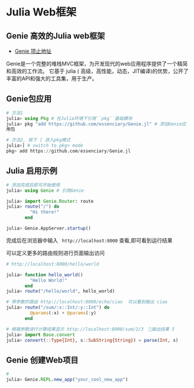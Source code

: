 # Julia Web框架

## Genie 高效的Julia web框架

- [Genie 项止地址](https://github.com/essenciary/Genie.jl)

Genie是一个完整的堆栈MVC框架，为开发现代的web应用程序提供了一个精简和高效的工作流。 它基于 julia ( 高级，高性能，动态，JIT编译)的优势，公开了丰富的API和强大的工具集，用于生产。

## Genie包应用

```julia
# 方法1
julia> using Pkg # 在Julia环境下引用``pkg``基础模块
julia> pkg "add https://github.com/essenciary/Genie.jl" # 添加Genie应
用包

# 方法2, 按下 ] 进入pkg模式
julia>] # switch to pkg> mode
pkg> add https://github.com/essenciary/Genie.jl
```

## Julia 启用示例

```julia
# 添加完成后即可开始使用
julia> using Genie # 引用Genie

julia> import Genie.Router: route
julia> route("/") do
         "Hi there!"
       end

julia> Genie.AppServer.startup()

```
完成后在浏览器中输入 `` http://localhost:8000`` 查看,即可看到运行结果 

可以定义更多的路由规则进行页面输出访问

```julia
# http://localhost:8000/hello/world 

julia> function hello_world()
         "Hello World!"
       end
julia> route("/hello/world", hello_world)

# 带参数的路由 http://localhost:8000/echo/ciao  可以看到输出 ciao
julia> route("/sum/:x::Int/:y::Int") do
         @params(:x) + @params(:y)
       end

# 根据参数进行计算结果显示 http://localhost:8000/sum/2/3  输出结果 5
julia> import Base.convert
julia> convert(::Type{Int}, s::SubString{String}) = parse(Int, s)
```

## Genie 创建Web项目

```julia
# 
julia> Genie.REPL.new_app("your_cool_new_app")

```